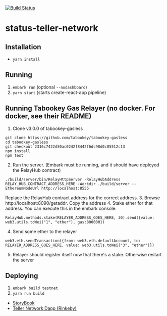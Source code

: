 [![Build Status](https://travis-ci.org/status-im/status-teller-network.svg?branch=master)](https://travis-ci.org/status-im/status-teller-network)

# status-teller-network

## Installation

- `yarn install`

## Running

1. `embark run` (optional `--nodashboard`)
2. `yarn start` (starts create-react-app pipeline)

## Running Tabookey Gas Relayer (no docker. For docker, see their README)

1. Clone v3.0.0 of tabookey-gasless
```
git clone https://github.com/tabookey/tabookey-gasless
cd tabookey-gasless
git checkout 2316c7422d50ac0242f8442f6dc98d0c85512c13
npm install
npm test
```

2. Run the server. (Embark must be running, and it should have deployed the RelayHub contract)
```
./build/server/bin/RelayHttpServer -RelayHubAddress RELAY_HUB_CONTRACT_ADDRESS_HERE -Workdir ./build/server --EthereumNodeUrl http://localhost:8555
```
Replace the RelayHub contract address for the correct address.
3. Browse http://localhost:8090/getaddr. Copy the address
4. Stake ether for that address. You can execute this in the embark console:
```
RelayHub.methods.stake(RELAYER_ADDRESS_GOES_HERE, 30).send({value: web3.utils.toWei("1", "ether"), gas:800000}) 
```
4. Send some ether to the relayer
```
web3.eth.sendTransaction({from: web3.eth.defaultAccount, to: RELAYER_ADDRESS_GOES_HERE, value: web3.utils.toWei("3", "ether")})
```
5. Relayer should register itself now that there's a stake. Otherwise restart the server

## Deploying

1. `embark build testnet`
2. `yarn run build`

* [StoryBook](https://status-im.github.io/status-teller-network/storybook/)
* [Teller Network Dapp (Rinkeby)](https://status-im.github.io/status-teller-network/build/)
